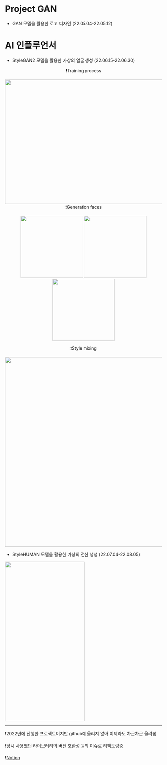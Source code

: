 # Project GAN
* GAN 모델을 활용한 로고 디자인 (22.05.04-22.05.12)

# AI 인플루언서
* StyleGAN2 모델을 활용한 가상의 얼굴 생성 (22.06.15-22.06.30)

<div align="center">
  

❗Training process

<img src="https://github.com/user-attachments/assets/5bdb5f8a-5f36-4ef7-9d18-660eb853ae0b" width="610" height="400"/>
</div>


<div align="center">
❗Generation faces

<img src="https://github.com/user-attachments/assets/bb5398ee-03c6-4df1-b08d-4bc25cb406d7" width="200" height="200"/> <img src="https://github.com/user-attachments/assets/68df429c-7851-4ad1-9c7d-852d15fd61df" width="200" height="200"/> <img src="https://github.com/user-attachments/assets/bb8bd24e-59d2-4027-9e19-63ce4f2fd868" width="200" height="200"/>
</div>


<div align="center">
  
❗Style mixing

<img src="https://github.com/user-attachments/assets/964fc274-3fa1-4352-998f-b4c0ac9bd1f9" width="610" height="610"/>
</div>


* StyleHUMAN 모델을 활용한 가상의 전신 생성 (22.07.04-22.08.05)

<img src="https://github.com/user-attachments/assets/bc591093-f602-4e6a-a96f-4b383484545a" width="256" height="512"/>

----------------------------

❗2022년에 진행한 프로젝트이지만 github에 올리지 않아 이제라도 차근차근 올려봄

❗당시 사용했던 라이브러리의 버전 호환성 등의 이슈로 리팩토링중

❗[Notion](https://www.notion.so/Project-GAN-160b67746f27801b9fa8c435e6c1e37f)
